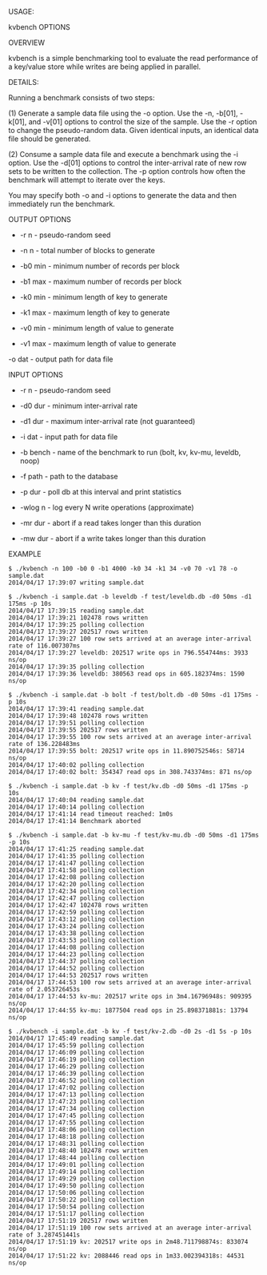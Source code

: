 USAGE:

kvbench OPTIONS

OVERVIEW

kvbench is a simple benchmarking tool to evaluate the read performance
of a key/value store while writes are being applied in parallel.

DETAILS:

Running a benchmark consists of two steps:

(1) Generate a sample data file using the -o option.
    Use the -n, -b[01], -k[01], and -v[01] options to control the
    size of the sample.  Use the -r <seed> option to change the
    pseudo-random data.  Given identical inputs, an identical data
    file should be generated.

(2) Consume a sample data file and execute a benchmark using the
    -i option.  Use the -d[01] options to control the inter-arrival
    rate of new row sets to be written to the collection.  The -p
    option controls how often the benchmark will attempt to iterate
    over the keys.

You may specify both -o and -i options to generate the data and
then immediately run the benchmark.

OUTPUT OPTIONS

- -r n - pseudo-random seed
- -n n - total number of blocks to generate

- -b0 min - minimum number of records per block
- -b1 max - maximum number of records per block

- -k0 min - minimum length of key to generate
- -k1 max - maximum length of key to generate

- -v0 min - minimum length of value to generate
- -v1 max - maximum length of value to generate

-o dat - output path for data file

INPUT OPTIONS

- -r n    - pseudo-random seed
- -d0 dur - minimum inter-arrival rate
- -d1 dur - maximum inter-arrival rate (not guaranteed)

- -i dat   - input path for data file
- -b bench - name of the benchmark to run (bolt, kv, kv-mu, leveldb, noop)
- -f path  - path to the database

- -p dur  - poll db at this interval and print statistics
- -wlog n - log every N write operations (approximate)
- -mr dur - abort if a read takes longer than this duration
- -mw dur - abort if a write takes longer than this duration

EXAMPLE

````
$ ./kvbench -n 100 -b0 0 -b1 4000 -k0 34 -k1 34 -v0 70 -v1 78 -o sample.dat
2014/04/17 17:39:07 writing sample.dat

$ ./kvbench -i sample.dat -b leveldb -f test/leveldb.db -d0 50ms -d1 175ms -p 10s
2014/04/17 17:39:15 reading sample.dat
2014/04/17 17:39:21 102478 rows written
2014/04/17 17:39:25 polling collection
2014/04/17 17:39:27 202517 rows written
2014/04/17 17:39:27 100 row sets arrived at an average inter-arrival rate of 116.007307ms
2014/04/17 17:39:27 leveldb: 202517 write ops in 796.554744ms: 3933 ns/op
2014/04/17 17:39:35 polling collection
2014/04/17 17:39:36 leveldb: 380563 read ops in 605.182374ms: 1590 ns/op

$ ./kvbench -i sample.dat -b bolt -f test/bolt.db -d0 50ms -d1 175ms -p 10s
2014/04/17 17:39:41 reading sample.dat
2014/04/17 17:39:48 102478 rows written
2014/04/17 17:39:51 polling collection
2014/04/17 17:39:55 202517 rows written
2014/04/17 17:39:55 100 row sets arrived at an average inter-arrival rate of 136.228483ms
2014/04/17 17:39:55 bolt: 202517 write ops in 11.890752546s: 58714 ns/op
2014/04/17 17:40:02 polling collection
2014/04/17 17:40:02 bolt: 354347 read ops in 308.743374ms: 871 ns/op

$ ./kvbench -i sample.dat -b kv -f test/kv.db -d0 50ms -d1 175ms -p 10s
2014/04/17 17:40:04 reading sample.dat
2014/04/17 17:40:14 polling collection
2014/04/17 17:41:14 read timeout reached: 1m0s
2014/04/17 17:41:14 Benchmark aborted

$ ./kvbench -i sample.dat -b kv-mu -f test/kv-mu.db -d0 50ms -d1 175ms -p 10s
2014/04/17 17:41:25 reading sample.dat
2014/04/17 17:41:35 polling collection
2014/04/17 17:41:47 polling collection
2014/04/17 17:41:58 polling collection
2014/04/17 17:42:08 polling collection
2014/04/17 17:42:20 polling collection
2014/04/17 17:42:34 polling collection
2014/04/17 17:42:47 polling collection
2014/04/17 17:42:47 102478 rows written
2014/04/17 17:42:59 polling collection
2014/04/17 17:43:12 polling collection
2014/04/17 17:43:24 polling collection
2014/04/17 17:43:38 polling collection
2014/04/17 17:43:53 polling collection
2014/04/17 17:44:08 polling collection
2014/04/17 17:44:23 polling collection
2014/04/17 17:44:37 polling collection
2014/04/17 17:44:52 polling collection
2014/04/17 17:44:53 202517 rows written
2014/04/17 17:44:53 100 row sets arrived at an average inter-arrival rate of 2.053726453s
2014/04/17 17:44:53 kv-mu: 202517 write ops in 3m4.16796948s: 909395 ns/op
2014/04/17 17:44:55 kv-mu: 1877504 read ops in 25.898371881s: 13794 ns/op

$ ./kvbench -i sample.dat -b kv -f test/kv-2.db -d0 2s -d1 5s -p 10s
2014/04/17 17:45:49 reading sample.dat
2014/04/17 17:45:59 polling collection
2014/04/17 17:46:09 polling collection
2014/04/17 17:46:19 polling collection
2014/04/17 17:46:29 polling collection
2014/04/17 17:46:39 polling collection
2014/04/17 17:46:52 polling collection
2014/04/17 17:47:02 polling collection
2014/04/17 17:47:13 polling collection
2014/04/17 17:47:23 polling collection
2014/04/17 17:47:34 polling collection
2014/04/17 17:47:45 polling collection
2014/04/17 17:47:55 polling collection
2014/04/17 17:48:06 polling collection
2014/04/17 17:48:18 polling collection
2014/04/17 17:48:31 polling collection
2014/04/17 17:48:40 102478 rows written
2014/04/17 17:48:44 polling collection
2014/04/17 17:49:01 polling collection
2014/04/17 17:49:14 polling collection
2014/04/17 17:49:29 polling collection
2014/04/17 17:49:50 polling collection
2014/04/17 17:50:06 polling collection
2014/04/17 17:50:22 polling collection
2014/04/17 17:50:54 polling collection
2014/04/17 17:51:17 polling collection
2014/04/17 17:51:19 202517 rows written
2014/04/17 17:51:19 100 row sets arrived at an average inter-arrival rate of 3.287451441s
2014/04/17 17:51:19 kv: 202517 write ops in 2m48.711798874s: 833074 ns/op
2014/04/17 17:51:22 kv: 2088446 read ops in 1m33.002394318s: 44531 ns/op

